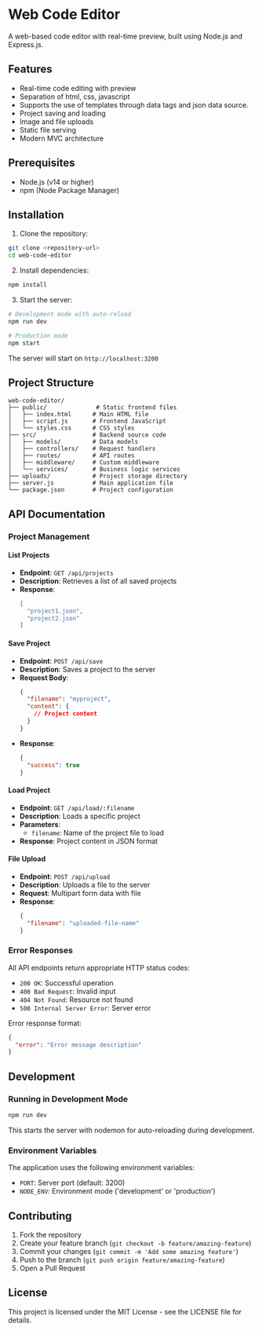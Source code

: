 # Web Code Editor

A web-based code editor with real-time preview, built using Node.js and Express.js.

## Features

- Real-time code editing with preview
- Separation of html, css, javascript
- Supports the use of templates through data tags and json data source.
- Project saving and loading
- Image and file uploads 
- Static file serving
- Modern MVC architecture

## Prerequisites

- Node.js (v14 or higher)
- npm (Node Package Manager)

## Installation

1. Clone the repository:
```bash
git clone <repository-url>
cd web-code-editor
```

2. Install dependencies:
```bash
npm install
```

3. Start the server:
```bash
# Development mode with auto-reload
npm run dev

# Production mode
npm start
```

The server will start on `http://localhost:3200`

## Project Structure

```
web-code-editor/
├── public/              # Static frontend files
│   ├── index.html      # Main HTML file
│   ├── script.js       # Frontend JavaScript
│   └── styles.css      # CSS styles
├── src/                # Backend source code
│   ├── models/         # Data models
│   ├── controllers/    # Request handlers
│   ├── routes/         # API routes
│   ├── middleware/     # Custom middleware
│   └── services/       # Business logic services
├── uploads/            # Project storage directory
├── server.js           # Main application file
└── package.json        # Project configuration
```

## API Documentation

### Project Management

#### List Projects
- **Endpoint**: `GET /api/projects`
- **Description**: Retrieves a list of all saved projects
- **Response**:
  ```json
  [
    "project1.json",
    "project2.json"
  ]
  ```

#### Save Project
- **Endpoint**: `POST /api/save`
- **Description**: Saves a project to the server
- **Request Body**:
  ```json
  {
    "filename": "myproject",
    "content": {
      // Project content
    }
  }
  ```
- **Response**:
  ```json
  {
    "success": true
  }
  ```

#### Load Project
- **Endpoint**: `GET /api/load/:filename`
- **Description**: Loads a specific project
- **Parameters**:
  - `filename`: Name of the project file to load
- **Response**: Project content in JSON format

#### File Upload
- **Endpoint**: `POST /api/upload`
- **Description**: Uploads a file to the server
- **Request**: Multipart form data with file
- **Response**:
  ```json
  {
    "filename": "uploaded-file-name"
  }
  ```

### Error Responses

All API endpoints return appropriate HTTP status codes:

- `200 OK`: Successful operation
- `400 Bad Request`: Invalid input
- `404 Not Found`: Resource not found
- `500 Internal Server Error`: Server error

Error response format:
```json
{
  "error": "Error message description"
}
```

## Development

### Running in Development Mode

```bash
npm run dev
```

This starts the server with nodemon for auto-reloading during development.

### Environment Variables

The application uses the following environment variables:

- `PORT`: Server port (default: 3200)
- `NODE_ENV`: Environment mode ('development' or 'production')

## Contributing

1. Fork the repository
2. Create your feature branch (`git checkout -b feature/amazing-feature`)
3. Commit your changes (`git commit -m 'Add some amazing feature'`)
4. Push to the branch (`git push origin feature/amazing-feature`)
5. Open a Pull Request

## License

This project is licensed under the MIT License - see the LICENSE file for details.
